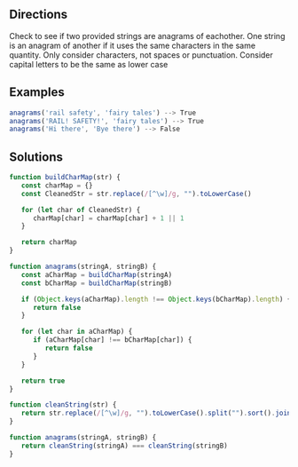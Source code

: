 ## Directions

Check to see if two provided strings are anagrams of eachother. One string is an anagram of another if it uses the same characters in the same quantity. Only consider characters, not spaces or punctuation. Consider capital letters to be the same as lower case

## Examples

```js
anagrams('rail safety', 'fairy tales') --> True
anagrams('RAIL! SAFETY!', 'fairy tales') --> True
anagrams('Hi there', 'Bye there') --> False
```

## Solutions

```js
function buildCharMap(str) {
   const charMap = {}
   const CleanedStr = str.replace(/[^\w]/g, "").toLowerCase()

   for (let char of CleanedStr) {
      charMap[char] = charMap[char] + 1 || 1
   }

   return charMap
}

function anagrams(stringA, stringB) {
   const aCharMap = buildCharMap(stringA)
   const bCharMap = buildCharMap(stringB)

   if (Object.keys(aCharMap).length !== Object.keys(bCharMap).length) {
      return false
   }

   for (let char in aCharMap) {
      if (aCharMap[char] !== bCharMap[char]) {
         return false
      }
   }

   return true
}
```

```js
function cleanString(str) {
   return str.replace(/[^\w]/g, "").toLowerCase().split("").sort().join("")
}

function anagrams(stringA, stringB) {
   return cleanString(stringA) === cleanString(stringB)
}
```
